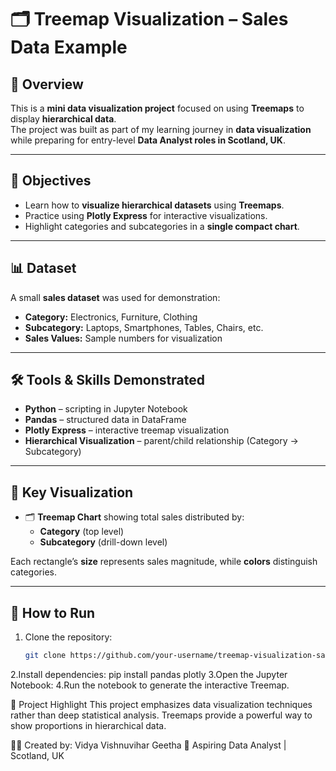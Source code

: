 # 🗂 Treemap Visualization – Sales Data Example

## 📌 Overview
This is a **mini data visualization project** focused on using **Treemaps** to display **hierarchical data**.  
The project was built as part of my learning journey in **data visualization** while preparing for entry-level **Data Analyst roles in Scotland, UK**.

---

## 🎯 Objectives
- Learn how to **visualize hierarchical datasets** using **Treemaps**.  
- Practice using **Plotly Express** for interactive visualizations.  
- Highlight categories and subcategories in a **single compact chart**.  

---

## 📊 Dataset
A small **sales dataset** was used for demonstration:  

- **Category:** Electronics, Furniture, Clothing  
- **Subcategory:** Laptops, Smartphones, Tables, Chairs, etc.  
- **Sales Values:** Sample numbers for visualization  

---

## 🛠 Tools & Skills Demonstrated
- **Python** – scripting in Jupyter Notebook  
- **Pandas** – structured data in DataFrame  
- **Plotly Express** – interactive treemap visualization  
- **Hierarchical Visualization** – parent/child relationship (Category → Subcategory)  

---

## 📌 Key Visualization
- 🗂 **Treemap Chart** showing total sales distributed by:
  - **Category** (top level)  
  - **Subcategory** (drill-down level)  

Each rectangle’s **size** represents sales magnitude, while **colors** distinguish categories.

---

## 🚀 How to Run
1. Clone the repository:
   ```bash
   git clone https://github.com/your-username/treemap-visualization-sales.git
2.Install dependencies:
   pip install pandas plotly
3.Open the Jupyter Notebook:
4.Run the notebook to generate the interactive Treemap.

📌 Project Highlight
This project emphasizes data visualization techniques rather than deep statistical analysis.
Treemaps provide a powerful way to show proportions in hierarchical data.

👩‍💻 Created by: Vidya Vishnuvihar Geetha
📍 Aspiring Data Analyst | Scotland, UK


